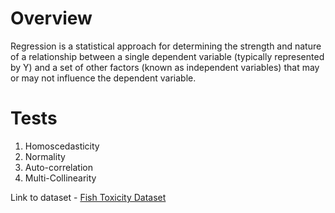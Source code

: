 # Overview 
Regression is a statistical approach for determining the strength and nature of a relationship between a single dependent variable (typically represented by Y) and a set of other factors (known as independent variables) that may or may not influence the dependent variable.

# Tests
1. Homoscedasticity
2. Normality
3. Auto-correlation
4. Multi-Collinearity

Link to dataset - [Fish Toxicity Dataset](https://archive.ics.uci.edu/ml/datasets/QSAR+fish+toxicity)
